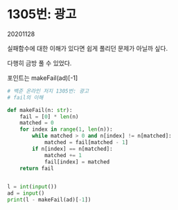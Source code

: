 # 1305번: 광고

20201128

실패함수에 대한 이해가 있다면 쉽게 풀리던 문제가 아닐까 싶다.

다행히 금방 풀 수 있었다. 

포인트는 makeFail(ad)[-1]

~~~python
# 백준 온라인 저지 1305번: 광고
# fail의 이해

def makeFail(n: str):
    fail = [0] * len(n)
    matched = 0
    for index in range(1, len(n)):
        while matched > 0 and n[index] != n[matched]:
            matched = fail[matched - 1]
        if n[index] == n[matched]:
            matched += 1
            fail[index] = matched
    return fail


l = int(input())
ad = input()
print(l - makeFail(ad)[-1])
~~~
